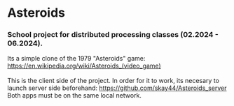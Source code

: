 # Asteroids
### School project for distributed processing classes (02.2024 - 06.2024). 

Its a simple clone of the 1979 "Asteroids" game: https://en.wikipedia.org/wiki/Asteroids_(video_game) <br /><br />
This is the client side of the project. In order for it to work, its necesary to launch server side beforehand: https://github.com/skay44/Asteroids_server
Both apps must be on the same local network.
